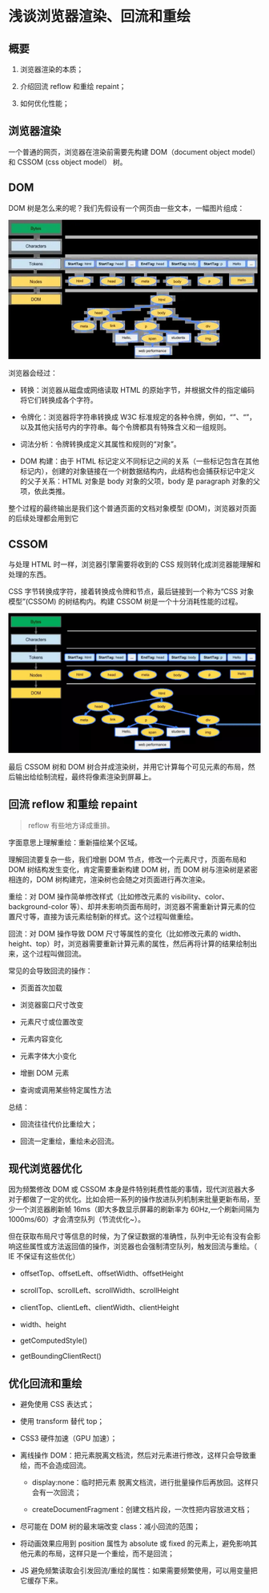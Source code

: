 # 浅谈浏览器渲染、回流和重绘

## 概要

1. 浏览器渲染的本质；

2. 介绍回流 reflow 和重绘 repaint；

3. 如何优化性能；

## 浏览器渲染
一个普通的网页，浏览器在渲染前需要先构建 DOM（document object model） 和 CSSOM (css object model） 树。

## DOM
DOM 树是怎么来的呢？我们先假设有一个网页由一些文本，一幅图片组成：

![1](./src/1.jpg)

浏览器会经过：

* 转换：浏览器从磁盘或网络读取 HTML 的原始字节，并根据文件的指定编码将它们转换成各个字符。

* 令牌化：浏览器将字符串转换成 W3C 标准规定的各种令牌，例如，“”、“”，以及其他尖括号内的字符串。每个令牌都具有特殊含义和一组规则。

* 词法分析：令牌转换成定义其属性和规则的“对象”。

* DOM 构建：由于 HTML 标记定义不同标记之间的关系（一些标记包含在其他标记内），创建的对象链接在一个树数据结构内，此结构也会捕获标记中定义的父子关系：HTML 对象是 body 对象的父项，body 是 paragraph 对象的父项，依此类推。

整个过程的最终输出是我们这个普通页面的文档对象模型 (DOM)，浏览器对页面的后续处理都会用到它

## CSSOM

与处理 HTML 时一样，浏览器引擎需要将收到的 CSS 规则转化成浏览器能理解和处理的东西。

CSS 字节转换成字符，接着转换成令牌和节点，最后链接到一个称为“CSS 对象模型”(CSSOM) 的树结构内。构建 CSSOM 树是一个十分消耗性能的过程。

![2](./src/2.jpg)

最后 CSSOM 树和 DOM 树合并成渲染树，并用它计算每个可见元素的布局，然后输出给绘制流程，最终将像素渲染到屏幕上。

## 回流 reflow 和重绘 repaint

> reflow 有些地方译成重排。

字面意思上理解重绘：重新描绘某个区域。

理解回流要复杂一些，我们增删 DOM 节点，修改一个元素尺寸，页面布局和 DOM 树结构发生变化，肯定需要重新构建 DOM 树，而 DOM 树与渲染树是紧密相连的，DOM 树构建完，渲染树也会随之对页面进行再次渲染。

重绘：对 DOM 操作简单修改样式（比如修改元素的 visibility、color、background-color 等）、却并未影响页面布局时，浏览器不需重新计算元素的位置尺寸等，直接为该元素绘制新的样式。这个过程叫做重绘。

回流：对 DOM 操作导致 DOM 尺寸等属性的变化（比如修改元素的 width、height、top）时，浏览器需要重新计算元素的属性，然后再将计算的结果绘制出来，这个过程叫做回流。

常见的会导致回流的操作：

* 页面首次加载

* 浏览器窗口尺寸改变

* 元素尺寸或位置改变

* 元素内容变化

* 元素字体大小变化

* 增删 DOM 元素

* 查询或调用某些特定属性方法

总结：

* 回流往往代价比重绘大；

* 回流一定重绘，重绘未必回流。

## 现代浏览器优化
因为频繁修改 DOM 或 CSSOM 本身是件特别耗费性能的事情，现代浏览器大多对于都做了一定的优化。比如会把一系列的操作放进队列机制来批量更新布局，至少一个浏览器刷新帧 16ms（即大多数显示屏幕的刷新率为 60Hz,一个刷新间隔为 1000ms/60）才会清空队列（节流优化~）。

但在获取布局尺寸等信息的时候，为了保证数据的准确性，队列中无论有没有会影响这些属性或方法返回值的操作，浏览器也会强制清空队列，触发回流与重绘。（ IE 不保证有这些优化）

* offsetTop、offsetLeft、offsetWidth、offsetHeight

* scrollTop、scrollLeft、scrollWidth、scrollHeight

* clientTop、clientLeft、clientWidth、clientHeight

* width、height

* getComputedStyle()

* getBoundingClientRect()


## 优化回流和重绘

* 避免使用 CSS 表达式；

* 使用 transform 替代 top；

* CSS3 硬件加速（GPU 加速）；

* 离线操作 DOM：把元素脱离文档流，然后对元素进行修改，这样只会导致重绘，而不会造成回流。
  * display:none：临时把元素 脱离文档流，进行批量操作后再放回。这样只会有一次回流；

  * createDocumentFragment：创建文档片段，一次性把内容放进文档；

* 尽可能在 DOM 树的最末端改变 class：减小回流的范围；

* 将动画效果应用到 position 属性为 absolute 或 fixed 的元素上，避免影响其他元素的布局，这样只是一个重绘，而不是回流；

* JS 避免频繁读取会引发回流/重绘的属性：如果需要频繁使用，可以用变量把它缓存下来。